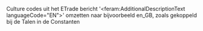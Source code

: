 Culture codes uit het ETrade bericht '<feram:AdditionalDescriptionText languageCode="EN">' omzetten naar bijvoorbeeld en_GB, zoals gekoppeld bij de Talen in de Constanten
